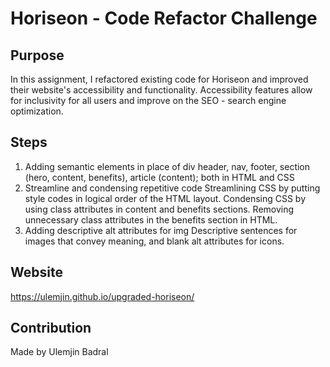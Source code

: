 # Horiseon - Code Refactor Challenge

## Purpose
In this assignment, I refactored existing code for Horiseon and improved their website's accessibility and functionality. 
Accessibility features allow for inclusivity for all users and improve on the SEO - search engine optimization. 

## Steps
1. Adding semantic elements in place of div
        header, nav, footer, section (hero, content, benefits), article (content);
        both in HTML and CSS 
2. Streamline and condensing repetitive code
        Streamlining CSS by putting style codes in logical order of the HTML layout.
        Condensing CSS by using class attributes in content and benefits sections. 
        Removing unnecessary class attributes in the benefits section in HTML.
3. Adding descriptive alt attributes for img
        Descriptive sentences for images that convey meaning, and blank alt attributes for icons. 

## Website
https://ulemjin.github.io/upgraded-horiseon/

## Contribution
Made by Ulemjin Badral